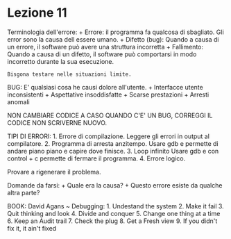 # Lezione 11
Terminologia dell'errore:
    + Errore: il programma fa qualcosa di sbagliato. Gli error sono la causa dell essere umano.
    + Difetto (bug): Quando a causa di un errore, il software può avere una struttura incorretta
    + Fallimento: Quando a causa di un difetto, il software può comportarsi in modo incorretto durante la sua esecuzione.
    
    Bisgona testare nelle situazioni limite.
    
BUG: E' qualsiasi cosa he causi dolore all'utente.
    + Interfacce utente inconsistenti
    + Aspettative insoddisfatte
    + Scarse prestazioni
    + Arresti anomali
    
NON CAMBIARE CODICE A CASO QUANDO C'E' UN BUG, CORREGGI IL CODICE NON SCRIVERNE NUOVO.

TIPI DI ERRORI:
    1. Errore di compilazione.
        Leggere gli errori in output al compilatore.
    2. Programma di arresta anzitempo.
        Usare gdb e permette di andare piano piano e capire dove finisce.
    3. Loop infinito
        Usare gdb e con control + c permette di fermare il programma.
    4. Errore logico.
    
Provare a rigenerare il problema.

Domande da farsi:
    + Quale era la causa?
    + Questo errore esiste da qualche altra parte?

BOOK: David Agans ~ Debugging:
    1. Undestand the system
    2. Make it fail
    3. Quit thinking and look
    4. Divide and conquer
    5. Change one thing at a time
    6. Keep an Audit trail
    7. Check the plug
    8. Get a Fresh view
    9. If you didn't fix it, it ain't fixed